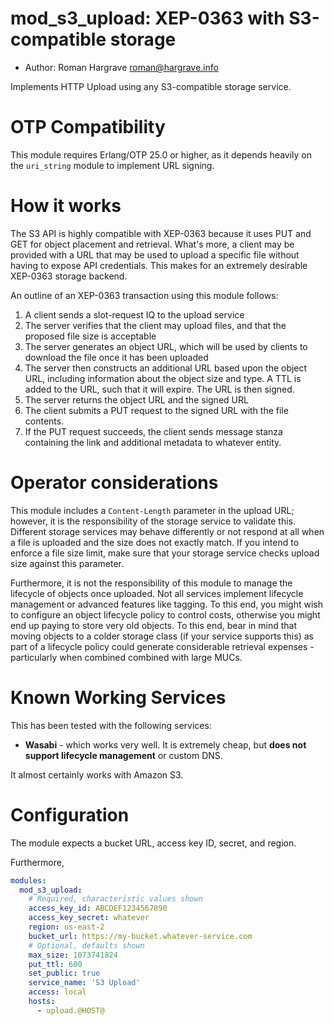 mod\_s3\_upload: XEP-0363 with S3-compatible storage
====================================================

* Author: Roman Hargrave <roman@hargrave.info>

Implements HTTP Upload using any S3-compatible storage service.

# OTP Compatibility

This module requires Erlang/OTP 25.0 or higher, as it depends heavily
on the `uri_string` module to implement URL signing.

# How it works

The S3 API is highly compatible with XEP-0363 because it uses PUT and
GET for object placement and retrieval. What's more, a client may be
provided with a URL that may be used to upload a specific file without
having to expose API credentials. This makes for an extremely
desirable XEP-0363 storage backend.

An outline of an XEP-0363 transaction using this module follows:

1. A client sends a slot-request IQ to the upload service
2. The server verifies that the client may upload files, and that the
   proposed file size is acceptable
3. The server generates an object URL, which will be used by clients
   to download the file once it has been uploaded
3. The server then constructs an additional URL based upon the object
   URL, including information about the object size and type. A TTL is
   added to the URL, such that it will expire. The URL is then signed.
4. The server returns the object URL and the signed URL
5. The client submits a PUT request to the signed URL with the file
   contents.
6. If the PUT request succeeds, the client sends message stanza
   containing the link and additional metadata to whatever entity.

# Operator considerations

This module includes a `Content-Length` parameter in the upload URL;
however, it is the responsibility of the storage service to validate
this. Different storage services may behave differently or not respond
at all when a file is uploaded and the size does not exactly match. If
you intend to enforce a file size limit, make sure that your storage
service checks upload size against this parameter.

Furthermore, it is not the responsibility of this module to manage the
lifecycle of objects once uploaded. Not all services implement
lifecycle management or advanced features like tagging. To this end,
you might wish to configure an object lifecycle policy to control
costs, otherwise you might end up paying to store very old objects. To
this end, bear in mind that moving objects to a colder storage class
(if your service supports this) as part of a lifecycle policy could
generate considerable retrieval expenses - particularly when combined
combined with large MUCs.

# Known Working Services

This has been tested with the following services:

- **Wasabi** - which works very well. It is extremely cheap, but
  **does not support lifecycle management** or custom DNS.

It almost certainly works with Amazon S3.

# Configuration

The module expects a bucket URL, access key ID, secret, and region.

Furthermore, 

```yaml
modules:
  mod_s3_upload:
    # Required, characteristic values shown
    access_key_id: ABCDEF1234567890
    access_key_secret: whatever
    region: us-east-2
    bucket_url: https://my-bucket.whatever-service.com
    # Optional, defaults shown
    max_size: 1073741824
    put_ttl: 600
    set_public: true
    service_name: 'S3 Upload'
    access: local
    hosts:
      - upload.@HOST@
```
